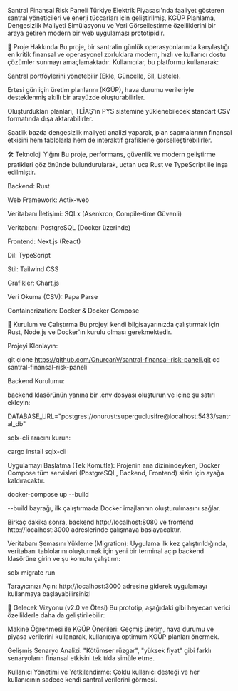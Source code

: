 Santral Finansal Risk Paneli
Türkiye Elektrik Piyasası'nda faaliyet gösteren santral yöneticileri ve enerji tüccarları için geliştirilmiş, KGÜP Planlama, Dengesizlik Maliyeti Simülasyonu ve Veri Görselleştirme özelliklerini bir araya getiren modern bir web uygulaması prototipidir.

🌟 Proje Hakkında
Bu proje, bir santralin günlük operasyonlarında karşılaştığı en kritik finansal ve operasyonel zorluklara modern, hızlı ve kullanıcı dostu çözümler sunmayı amaçlamaktadır. Kullanıcılar, bu platformu kullanarak:

Santral portföylerini yönetebilir (Ekle, Güncelle, Sil, Listele).

Ertesi gün için üretim planlarını (KGÜP), hava durumu verileriyle desteklenmiş akıllı bir arayüzde oluşturabilirler.

Oluşturdukları planları, TEİAŞ'ın PYS sistemine yüklenebilecek standart CSV formatında dışa aktarabilirler.

Saatlik bazda dengesizlik maliyeti analizi yaparak, plan sapmalarının finansal etkisini hem tablolarla hem de interaktif grafiklerle görselleştirebilirler.

🛠️ Teknoloji Yığını
Bu proje, performans, güvenlik ve modern geliştirme pratikleri göz önünde bulundurularak, uçtan uca Rust ve TypeScript ile inşa edilmiştir.

Backend: Rust

Web Framework: Actix-web

Veritabanı İletişimi: SQLx (Asenkron, Compile-time Güvenli)

Veritabanı: PostgreSQL (Docker üzerinde)

Frontend: Next.js (React)

Dil: TypeScript

Stil: Tailwind CSS

Grafikler: Chart.js

Veri Okuma (CSV): Papa Parse

Containerization: Docker & Docker Compose

🚀 Kurulum ve Çalıştırma
Bu projeyi kendi bilgisayarınızda çalıştırmak için Rust, Node.js ve Docker'ın kurulu olması gerekmektedir.

Projeyi Klonlayın:

git clone https://github.com/OnurcanV/santral-finansal-risk-paneli.git
cd santral-finansal-risk-paneli

Backend Kurulumu:

backend klasörünün yanına bir .env dosyası oluşturun ve içine şu satırı ekleyin:

DATABASE_URL="postgres://onurust:superguclusifre@localhost:5433/santral_db"

sqlx-cli aracını kurun:

cargo install sqlx-cli

Uygulamayı Başlatma (Tek Komutla):
Projenin ana dizinindeyken, Docker Compose tüm servisleri (PostgreSQL, Backend, Frontend) sizin için ayağa kaldıracaktır.

docker-compose up --build

--build bayrağı, ilk çalıştırmada Docker imajlarının oluşturulmasını sağlar.

Birkaç dakika sonra, backend http://localhost:8080 ve frontend http://localhost:3000 adreslerinde çalışmaya başlayacaktır.

Veritabanı Şemasını Yükleme (Migration):
Uygulama ilk kez çalıştırıldığında, veritabanı tablolarını oluşturmak için yeni bir terminal açıp backend klasörüne girin ve şu komutu çalıştırın:

sqlx migrate run

Tarayıcınızı Açın:
http://localhost:3000 adresine giderek uygulamayı kullanmaya başlayabilirsiniz!

🔮 Gelecek Vizyonu (v2.0 ve Ötesi)
Bu prototip, aşağıdaki gibi heyecan verici özelliklerle daha da geliştirilebilir:

Makine Öğrenmesi ile KGÜP Önerileri: Geçmiş üretim, hava durumu ve piyasa verilerini kullanarak, kullanıcıya optimum KGÜP planları önermek.

Gelişmiş Senaryo Analizi: "Kötümser rüzgar", "yüksek fiyat" gibi farklı senaryoların finansal etkisini tek tıkla simüle etme.

Kullanıcı Yönetimi ve Yetkilendirme: Çoklu kullanıcı desteği ve her kullanıcının sadece kendi santral verilerini görmesi.
